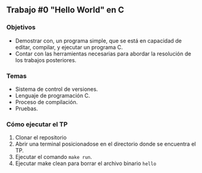 ## Trabajo #0 "Hello World" en C

### Objetivos
* Demostrar con, un programa simple, que se está en capacidad de editar,
compilar, y ejecutar un programa C.
* Contar con las herramientas necesarias para abordar la resolución de los
trabajos posteriores.

### Temas
* Sistema de control de versiones.
* Lenguaje de programación C.
* Proceso de compilación.
* Pruebas.

### Cómo ejecutar el TP
1. Clonar el repositorio
2. Abrir una terminal posicionadose en el directorio donde se encuentra el TP.
3. Ejecutar el comando `make run`.
4. Ejecutar make clean para borrar el archivo binario `hello`